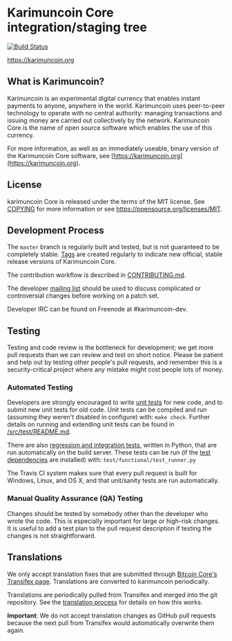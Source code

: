 Karimuncoin Core integration/staging tree
=====================================

[![Build Status](https://travis-ci.org/karimuncoin-project/karimuncoin.svg?branch=master)](https://travis-ci.org/karimuncoin-project/karimuncoin)

https://karimuncoin.org

What is Karimuncoin?
----------------

Karimuncoin is an experimental digital currency that enables instant payments to
anyone, anywhere in the world. Karimuncoin uses peer-to-peer technology to operate
with no central authority: managing transactions and issuing money are carried
out collectively by the network. Karimuncoin Core is the name of open source
software which enables the use of this currency.

For more information, as well as an immediately useable, binary version of
the Karimuncoin Core software, see [https://karimuncoin.org](https://karimuncoin.org).

License
-------

karimuncoin Core is released under the terms of the MIT license. See [COPYING](COPYING) for more
information or see https://opensource.org/licenses/MIT.

Development Process
-------------------

The `master` branch is regularly built and tested, but is not guaranteed to be
completely stable. [Tags](https://github.com/karimuncoin-project/karimuncoin/tags) are created
regularly to indicate new official, stable release versions of Karimuncoin Core.

The contribution workflow is described in [CONTRIBUTING.md](CONTRIBUTING.md).

The developer [mailing list](https://groups.google.com/forum/#!forum/karimuncoin-dev)
should be used to discuss complicated or controversial changes before working
on a patch set.

Developer IRC can be found on Freenode at #karimuncoin-dev.

Testing
-------

Testing and code review is the bottleneck for development; we get more pull
requests than we can review and test on short notice. Please be patient and help out by testing
other people's pull requests, and remember this is a security-critical project where any mistake might cost people
lots of money.

### Automated Testing

Developers are strongly encouraged to write [unit tests](src/test/README.md) for new code, and to
submit new unit tests for old code. Unit tests can be compiled and run
(assuming they weren't disabled in configure) with: `make check`. Further details on running
and extending unit tests can be found in [/src/test/README.md](/src/test/README.md).

There are also [regression and integration tests](/test), written
in Python, that are run automatically on the build server.
These tests can be run (if the [test dependencies](/test) are installed) with: `test/functional/test_runner.py`

The Travis CI system makes sure that every pull request is built for Windows, Linux, and OS X, and that unit/sanity tests are run automatically.

### Manual Quality Assurance (QA) Testing

Changes should be tested by somebody other than the developer who wrote the
code. This is especially important for large or high-risk changes. It is useful
to add a test plan to the pull request description if testing the changes is
not straightforward.

Translations
------------

We only accept translation fixes that are submitted through [Bitcoin Core's Transifex page](https://www.transifex.com/projects/p/bitcoin/).
Translations are converted to karimuncoin periodically.

Translations are periodically pulled from Transifex and merged into the git repository. See the
[translation process](doc/translation_process.md) for details on how this works.

**Important**: We do not accept translation changes as GitHub pull requests because the next
pull from Transifex would automatically overwrite them again.
